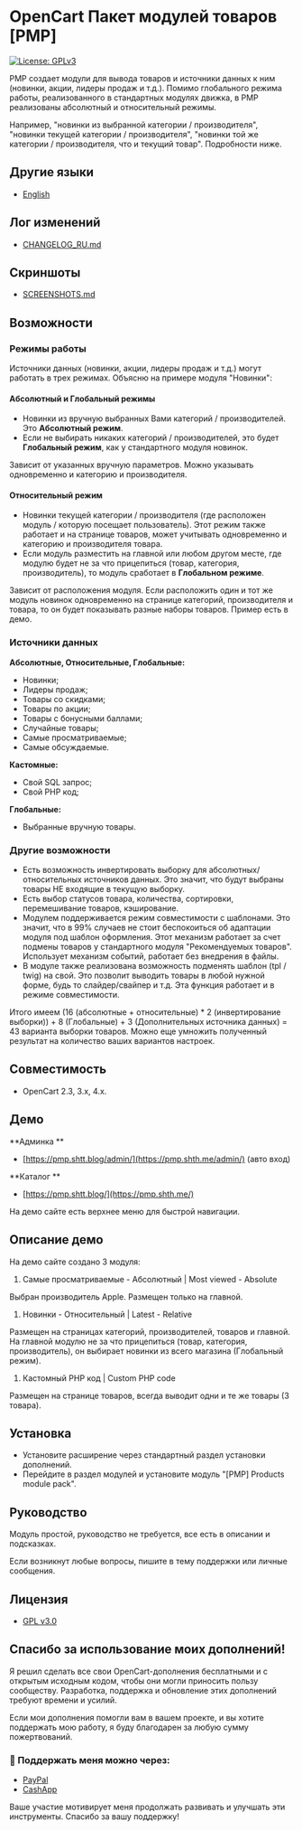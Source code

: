 # OpenCart Пакет модулей товаров \[PMP\]
[![License: GPLv3](https://img.shields.io/badge/license-GPL%20V3-green?style=plastic)](LICENSE)

PMP создает модули для вывода товаров и источники данных к ним (новинки, акции, лидеры продаж и т.д.). Помимо глобального режима работы, реализованного в стандартных модулях движка, в PMP реализованы абсолютный и относительный режимы.

Например, "новинки из выбранной категории / производителя", "новинки текущей категории / производителя", "новинки той же категории / производителя, что и текущий товар". Подробности ниже.

## Другие языки

* [English](README.md)

## Лог изменений

* [CHANGELOG_RU.md](docs/CHANGELOG_RU.md)

## Скриншоты

* [SCREENSHOTS.md](docs/SCREENSHOTS.md)

## Возможности

### Режимы работы

Источники данных (новинки, акции, лидеры продаж и т.д.) могут работать в трех режимах. Объясню на примере модуля "Новинки":

#### Абсолютный и Глобальный режимы

* Новинки из вручную выбранных Вами категорий / производителей. Это **Абсолютный режим**.
* Если не выбирать никаких категорий / производителей, это будет **Глобальный режим**, как у стандартного модуля новинок. 

Зависит от указанных вручную параметров. Можно указывать одновременно и категорию и производителя.

#### Относительный режим

* Новинки текущей категории / производителя (где расположен модуль / которую посещает пользователь). Этот режим также работает и на странице товаров, может учитывать одновременно и категорию и производителя товара.
* Если модуль разместить на главной или любом другом месте, где модулю будет не за что прицепиться (товар, категория, производитель), то модуль сработает в **Глобальном режиме**.

Зависит от расположения модуля. Если расположить один и тот же модуль новинок одновременно на странице категорий, производителя и товара, то он будет показывать разные наборы товаров. Пример есть в демо.

### Источники данных

**Абсолютные, Относительные, Глобальные:**

* Новинки;
* Лидеры продаж;
* Товары со скидками;
* Товары по акции;
* Товары с бонусными баллами;
* Случайные товары;
* Самые просматриваемые;
* Самые обсуждаемые.

**Кастомные:**

* Свой SQL запрос;
* Свой PHP код;

**Глобальные:**

* Выбранные вручную товары.

### Другие возможности

* Есть возможность инвертировать выборку для абсолютных/относительных источников данных. Это значит, что будут выбраны товары НЕ входящие в текущую выборку.
* Есть выбор статусов товара, количества, сортировки, перемешивание товаров, кэширование.
* Модулем поддерживается режим совместимости с шаблонами. Это значит, что в 99% случаев не стоит беспокоиться об адаптации модуля под шаблон оформления. Этот механизм работает за счет подмены товаров у стандартного модуля "Рекомендуемых товаров". Использует механизм событий, работает без внедрения в файлы.
* В модуле также реализована возможность подменять шаблон (tpl / twig) на свой. Это позволит выводить товары в любой нужной форме, будь то слайдер/свайпер и т.д. Эта функция работает и в режиме совместимости.

Итого имеем (16 (абсолютные + относительные) * 2 (инвертирование выборки)) + 8 (Глобальные) + 3 (Дополнительных источника данных) = 43 варианта выборки товаров. Можно еще умножить полученный результат на количество ваших вариантов настроек.

## Совместимость

* OpenCart 2.3, 3.x, 4.x.

## Демо

**Админка **

* [https://pmp.shtt.blog/admin/](https://pmp.shth.me/admin/) (авто вход)

**Каталог **

* [https://pmp.shtt.blog/](https://pmp.shth.me/)

На демо сайте есть верхнее меню для быстрой навигации.

## Описание демо

На демо сайте создано 3 модуля:

1. Самые просматриваемые - Абсолютный | Most viewed - Absolute 

Выбран производитель Apple. Размещен только на главной.

1. Новинки - Относительный | Latest - Relative

Размещен на страницах категорий, производителей, товаров и главной. На главной модулю не за что прицепиться (товар, категория, производитель), он выбирает новинки из всего магазина (Глобальный режим).

1. Кастомный PHP код | Custom PHP code

Размещен на странице товаров, всегда выводит одни и те же товары (3 товара).

## Установка

* Установите расширение через стандартный раздел установки дополнений.
* Перейдите в раздел модулей и установите модуль "[PMP] Products module pack".

## Руководство

Модуль простой, руководство не требуется, все есть в описании и подсказках.

Если возникнут любые вопросы, пишите в тему поддержки или личные сообщения.

## Лицензия

* [GPL v3.0](LICENSE.MD)

## Спасибо за использование моих дополнений!

Я решил сделать все свои OpenCart-дополнения бесплатными и с открытым исходным кодом, чтобы они могли приносить пользу сообществу. Разработка, поддержка и обновление этих дополнений требуют времени и усилий.

Если мои дополнения помогли вам в вашем проекте, и вы хотите поддержать мою работу, я буду благодарен за любую сумму пожертвований.

### 💙 Поддержать меня можно через:

* [PayPal](https://paypal.me/TalgatShashakhmetov?country.x=US&locale.x=en_US)
* [CashApp](https://cash.app/$TalgatShashakhmetov)

Ваше участие мотивирует меня продолжать развивать и улучшать эти инструменты. Спасибо за вашу поддержку!
